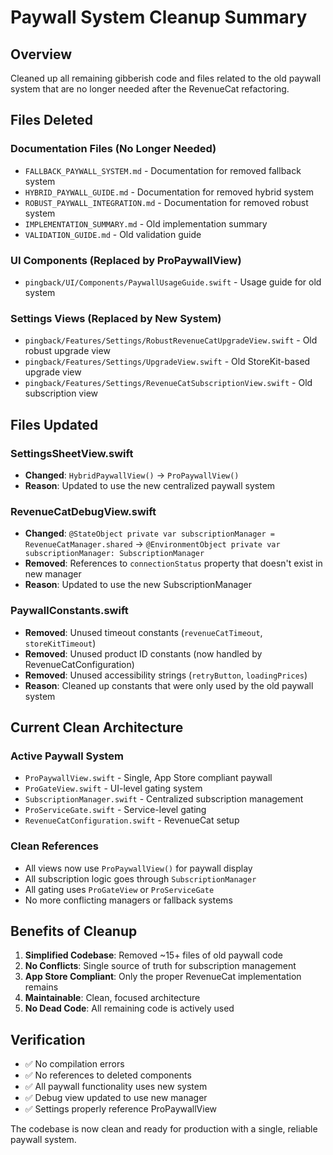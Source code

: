 # Paywall System Cleanup Summary

## Overview
Cleaned up all remaining gibberish code and files related to the old paywall system that are no longer needed after the RevenueCat refactoring.

## Files Deleted

### Documentation Files (No Longer Needed)
- `FALLBACK_PAYWALL_SYSTEM.md` - Documentation for removed fallback system
- `HYBRID_PAYWALL_GUIDE.md` - Documentation for removed hybrid system  
- `ROBUST_PAYWALL_INTEGRATION.md` - Documentation for removed robust system
- `IMPLEMENTATION_SUMMARY.md` - Old implementation summary
- `VALIDATION_GUIDE.md` - Old validation guide

### UI Components (Replaced by ProPaywallView)
- `pingback/UI/Components/PaywallUsageGuide.swift` - Usage guide for old system

### Settings Views (Replaced by New System)
- `pingback/Features/Settings/RobustRevenueCatUpgradeView.swift` - Old robust upgrade view
- `pingback/Features/Settings/UpgradeView.swift` - Old StoreKit-based upgrade view
- `pingback/Features/Settings/RevenueCatSubscriptionView.swift` - Old subscription view

## Files Updated

### SettingsSheetView.swift
- **Changed**: `HybridPaywallView()` → `ProPaywallView()`
- **Reason**: Updated to use the new centralized paywall system

### RevenueCatDebugView.swift  
- **Changed**: `@StateObject private var subscriptionManager = RevenueCatManager.shared` → `@EnvironmentObject private var subscriptionManager: SubscriptionManager`
- **Removed**: References to `connectionStatus` property that doesn't exist in new manager
- **Reason**: Updated to use the new SubscriptionManager

### PaywallConstants.swift
- **Removed**: Unused timeout constants (`revenueCatTimeout`, `storeKitTimeout`)
- **Removed**: Unused product ID constants (now handled by RevenueCatConfiguration)
- **Removed**: Unused accessibility strings (`retryButton`, `loadingPrices`)
- **Reason**: Cleaned up constants that were only used by the old paywall system

## Current Clean Architecture

### Active Paywall System
- `ProPaywallView.swift` - Single, App Store compliant paywall
- `ProGateView.swift` - UI-level gating system
- `SubscriptionManager.swift` - Centralized subscription management
- `ProServiceGate.swift` - Service-level gating
- `RevenueCatConfiguration.swift` - RevenueCat setup

### Clean References
- All views now use `ProPaywallView()` for paywall display
- All subscription logic goes through `SubscriptionManager`
- All gating uses `ProGateView` or `ProServiceGate`
- No more conflicting managers or fallback systems

## Benefits of Cleanup

1. **Simplified Codebase**: Removed ~15+ files of old paywall code
2. **No Conflicts**: Single source of truth for subscription management
3. **App Store Compliant**: Only the proper RevenueCat implementation remains
4. **Maintainable**: Clean, focused architecture
5. **No Dead Code**: All remaining code is actively used

## Verification

- ✅ No compilation errors
- ✅ No references to deleted components
- ✅ All paywall functionality uses new system
- ✅ Debug view updated to use new manager
- ✅ Settings properly reference ProPaywallView

The codebase is now clean and ready for production with a single, reliable paywall system.
